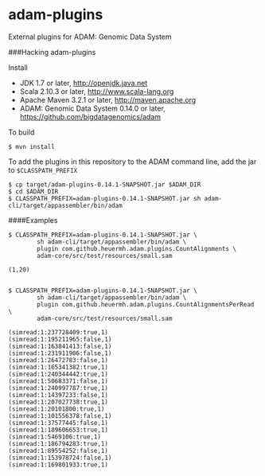adam-plugins
============

External plugins for ADAM: Genomic Data System


###Hacking adam-plugins

Install

 * JDK 1.7 or later, http://openjdk.java.net
 * Scala 2.10.3 or later, http://www.scala-lang.org
 * Apache Maven 3.2.1 or later, http://maven.apache.org
 * ADAM: Genomic Data System 0.14.0 or later, https://github.com/bigdatagenomics/adam


To build

    $ mvn install


To add the plugins in this repository to the ADAM command line, add the jar to ```$CLASSPATH_PREFIX```

    $ cp target/adam-plugins-0.14.1-SNAPSHOT.jar $ADAM_DIR
    $ cd $ADAM_DIR
    $ CLASSPATH_PREFIX=adam-plugins-0.14.1-SNAPSHOT.jar sh adam-cli/target/appassembler/bin/adam


####Examples

    $ CLASSPATH_PREFIX=adam-plugins-0.14.1-SNAPSHOT.jar \
            sh adam-cli/target/appassembler/bin/adam \
            plugin com.github.heuermh.adam.plugins.CountAlignments \
            adam-core/src/test/resources/small.sam
     
    (1,20)


    $ CLASSPATH_PREFIX=adam-plugins-0.14.1-SNAPSHOT.jar \
            sh adam-cli/target/appassembler/bin/adam \
            plugin com.github.heuermh.adam.plugins.CountAlignmentsPerRead \
            adam-core/src/test/resources/small.sam
     
    (simread:1:237728409:true,1)
    (simread:1:195211965:false,1)
    (simread:1:163841413:false,1)
    (simread:1:231911906:false,1)
    (simread:1:26472783:false,1)
    (simread:1:165341382:true,1)
    (simread:1:240344442:true,1)
    (simread:1:50683371:false,1)
    (simread:1:240997787:true,1)
    (simread:1:14397233:false,1)
    (simread:1:207027738:true,1)
    (simread:1:20101800:true,1)
    (simread:1:101556378:false,1)
    (simread:1:37577445:false,1)
    (simread:1:189606653:true,1)
    (simread:1:5469106:true,1)
    (simread:1:186794283:true,1)
    (simread:1:89554252:false,1)
    (simread:1:153978724:false,1)
    (simread:1:169801933:true,1)
